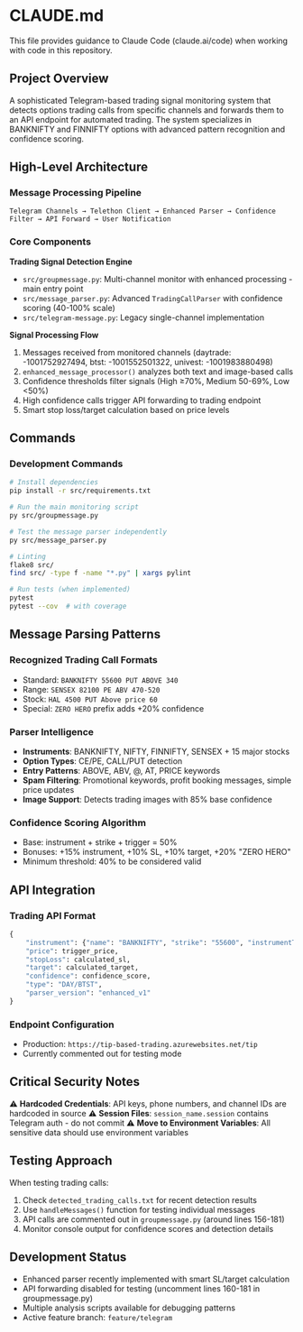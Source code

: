 # CLAUDE.md

This file provides guidance to Claude Code (claude.ai/code) when working with code in this repository.

## Project Overview

A sophisticated Telegram-based trading signal monitoring system that detects options trading calls from specific channels and forwards them to an API endpoint for automated trading. The system specializes in BANKNIFTY and FINNIFTY options with advanced pattern recognition and confidence scoring.

## High-Level Architecture

### Message Processing Pipeline
```
Telegram Channels → Telethon Client → Enhanced Parser → Confidence Filter → API Forward → User Notification
```

### Core Components

**Trading Signal Detection Engine**
- `src/groupmessage.py`: Multi-channel monitor with enhanced processing - main entry point
- `src/message_parser.py`: Advanced `TradingCallParser` with confidence scoring (40-100% scale)
- `src/telegram-message.py`: Legacy single-channel implementation

**Signal Processing Flow**
1. Messages received from monitored channels (daytrade: -1001752927494, btst: -1001552501322, univest: -1001983880498)
2. `enhanced_message_processor()` analyzes both text and image-based calls
3. Confidence thresholds filter signals (High ≥70%, Medium 50-69%, Low <50%)
4. High confidence calls trigger API forwarding to trading endpoint
5. Smart stop loss/target calculation based on price levels

## Commands

### Development Commands
```bash
# Install dependencies
pip install -r src/requirements.txt

# Run the main monitoring script
py src/groupmessage.py

# Test the message parser independently
py src/message_parser.py

# Linting
flake8 src/
find src/ -type f -name "*.py" | xargs pylint

# Run tests (when implemented)
pytest
pytest --cov  # with coverage
```

## Message Parsing Patterns

### Recognized Trading Call Formats
- Standard: `BANKNIFTY 55600 PUT ABOVE 340`
- Range: `SENSEX 82100 PE ABV 470-520`
- Stock: `HAL 4500 PUT Above price 60`
- Special: `ZERO HERO` prefix adds +20% confidence

### Parser Intelligence
- **Instruments**: BANKNIFTY, NIFTY, FINNIFTY, SENSEX + 15 major stocks
- **Option Types**: CE/PE, CALL/PUT detection
- **Entry Patterns**: ABOVE, ABV, @, AT, PRICE keywords
- **Spam Filtering**: Promotional keywords, profit booking messages, simple price updates
- **Image Support**: Detects trading images with 85% base confidence

### Confidence Scoring Algorithm
- Base: instrument + strike + trigger = 50%
- Bonuses: +15% instrument, +10% SL, +10% target, +20% "ZERO HERO"
- Minimum threshold: 40% to be considered valid

## API Integration

### Trading API Format
```python
{
    "instrument": {"name": "BANKNIFTY", "strike": "55600", "instrumentType": "PE"},
    "price": trigger_price,
    "stopLoss": calculated_sl,
    "target": calculated_target,
    "confidence": confidence_score,
    "type": "DAY/BTST",
    "parser_version": "enhanced_v1"
}
```

### Endpoint Configuration
- Production: `https://tip-based-trading.azurewebsites.net/tip`
- Currently commented out for testing mode

## Critical Security Notes

⚠️ **Hardcoded Credentials**: API keys, phone numbers, and channel IDs are hardcoded in source
⚠️ **Session Files**: `session_name.session` contains Telegram auth - do not commit
⚠️ **Move to Environment Variables**: All sensitive data should use environment variables

## Testing Approach

When testing trading calls:
1. Check `detected_trading_calls.txt` for recent detection results
2. Use `handleMessages()` function for testing individual messages
3. API calls are commented out in `groupmessage.py` (around lines 156-181)
4. Monitor console output for confidence scores and detection details

## Development Status

- Enhanced parser recently implemented with smart SL/target calculation
- API forwarding disabled for testing (uncomment lines 160-181 in groupmessage.py)
- Multiple analysis scripts available for debugging patterns
- Active feature branch: `feature/telegram`